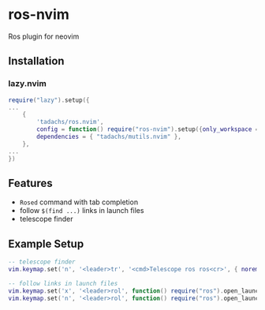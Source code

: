 # ros-nvim

Ros plugin for neovim

## Installation

### lazy.nvim

```lua
require("lazy").setup({
...
    {
        'tadachs/ros.nvim',
        config = function() require("ros-nvim").setup({only_workspace = true}) end,
        dependencies = { "tadachs/mutils.nvim" },
    },
...
})
```

## Features

- `Rosed` command with tab completion
- follow `$(find ...)` links in launch files
- telescope finder

## Example Setup

```lua
-- telescope finder
vim.keymap.set('n', '<leader>tr', '<cmd>Telescope ros ros<cr>', { noremap = true })

-- follow links in launch files
vim.keymap.set('x', '<leader>rol', function() require("ros").open_launch_include() end, { silent = true, noremap = true })
vim.keymap.set('n', '<leader>rol', function() require("ros").open_launch_include() end, { silent = true, noremap = true })
```
